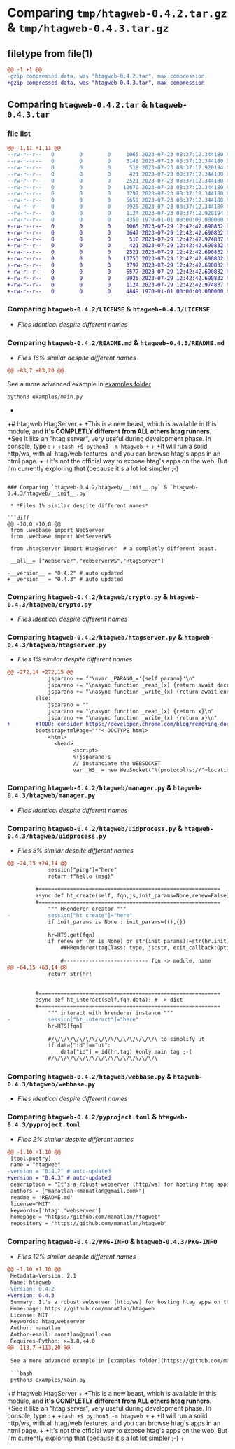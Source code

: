 # Comparing `tmp/htagweb-0.4.2.tar.gz` & `tmp/htagweb-0.4.3.tar.gz`

## filetype from file(1)

```diff
@@ -1 +1 @@
-gzip compressed data, was "htagweb-0.4.2.tar", max compression
+gzip compressed data, was "htagweb-0.4.3.tar", max compression
```

## Comparing `htagweb-0.4.2.tar` & `htagweb-0.4.3.tar`

### file list

```diff
@@ -1,11 +1,11 @@
--rw-r--r--   0        0        0     1065 2023-07-23 08:37:12.344180 htagweb-0.4.2/LICENSE
--rw-r--r--   0        0        0     3148 2023-07-23 08:37:12.344180 htagweb-0.4.2/README.md
--rw-r--r--   0        0        0      518 2023-07-23 08:37:12.920194 htagweb-0.4.2/htagweb/__init__.py
--rw-r--r--   0        0        0      421 2023-07-23 08:37:12.344180 htagweb-0.4.2/htagweb/__main__.py
--rw-r--r--   0        0        0     2521 2023-07-23 08:37:12.344180 htagweb-0.4.2/htagweb/crypto.py
--rw-r--r--   0        0        0    10670 2023-07-23 08:37:12.344180 htagweb-0.4.2/htagweb/htagserver.py
--rw-r--r--   0        0        0     3797 2023-07-23 08:37:12.344180 htagweb-0.4.2/htagweb/manager.py
--rw-r--r--   0        0        0     5659 2023-07-23 08:37:12.344180 htagweb-0.4.2/htagweb/uidprocess.py
--rw-r--r--   0        0        0     9925 2023-07-23 08:37:12.344180 htagweb-0.4.2/htagweb/webbase.py
--rw-r--r--   0        0        0     1124 2023-07-23 08:37:12.920194 htagweb-0.4.2/pyproject.toml
--rw-r--r--   0        0        0     4350 1970-01-01 00:00:00.000000 htagweb-0.4.2/PKG-INFO
+-rw-r--r--   0        0        0     1065 2023-07-29 12:42:42.690832 htagweb-0.4.3/LICENSE
+-rw-r--r--   0        0        0     3647 2023-07-29 12:42:42.690832 htagweb-0.4.3/README.md
+-rw-r--r--   0        0        0      518 2023-07-29 12:42:42.974837 htagweb-0.4.3/htagweb/__init__.py
+-rw-r--r--   0        0        0      421 2023-07-29 12:42:42.690832 htagweb-0.4.3/htagweb/__main__.py
+-rw-r--r--   0        0        0     2521 2023-07-29 12:42:42.690832 htagweb-0.4.3/htagweb/crypto.py
+-rw-r--r--   0        0        0    10753 2023-07-29 12:42:42.690832 htagweb-0.4.3/htagweb/htagserver.py
+-rw-r--r--   0        0        0     3797 2023-07-29 12:42:42.690832 htagweb-0.4.3/htagweb/manager.py
+-rw-r--r--   0        0        0     5577 2023-07-29 12:42:42.690832 htagweb-0.4.3/htagweb/uidprocess.py
+-rw-r--r--   0        0        0     9925 2023-07-29 12:42:42.690832 htagweb-0.4.3/htagweb/webbase.py
+-rw-r--r--   0        0        0     1124 2023-07-29 12:42:42.974837 htagweb-0.4.3/pyproject.toml
+-rw-r--r--   0        0        0     4849 1970-01-01 00:00:00.000000 htagweb-0.4.3/PKG-INFO
```

### Comparing `htagweb-0.4.2/LICENSE` & `htagweb-0.4.3/LICENSE`

 * *Files identical despite different names*

### Comparing `htagweb-0.4.2/README.md` & `htagweb-0.4.3/README.md`

 * *Files 16% similar despite different names*

```diff
@@ -83,7 +83,20 @@
 ```
 
 See a more advanced example in [examples folder](https://github.com/manatlan/htagweb/tree/master/examples)
 
 ```bash
 python3 examples/main.py
 ```
+
+# htagweb.HtagServer
+
+This is a new beast, which is available in this module, and __it's COMPLETLY different from ALL others htag runners__.
+See it like an "htag server", very useful during development phase. In console, type :
+
+```bash
+$ python3 -m htagweb
+```
+
+It will run a solid http/ws, with all htag/web features, and you can browse htag's apps in an html page.
+
+It's not the official way to expose htag's apps on the web. But I'm currently exploring that (because it's a lot lot simpler ;-)
```

### Comparing `htagweb-0.4.2/htagweb/__init__.py` & `htagweb-0.4.3/htagweb/__init__.py`

 * *Files 1% similar despite different names*

```diff
@@ -10,8 +10,8 @@
 from .webbase import WebServer
 from .webbase import WebServerWS
 
 from .htagserver import HtagServer  # a completly different beast.
 
 __all__= ["WebServer","WebServerWS","HtagServer"]
 
-__version__ = "0.4.2" # auto updated
+__version__ = "0.4.3" # auto updated
```

### Comparing `htagweb-0.4.2/htagweb/crypto.py` & `htagweb-0.4.3/htagweb/crypto.py`

 * *Files identical despite different names*

### Comparing `htagweb-0.4.2/htagweb/htagserver.py` & `htagweb-0.4.3/htagweb/htagserver.py`

 * *Files 1% similar despite different names*

```diff
@@ -272,14 +272,15 @@
             jsparano += f"\nvar _PARANO_='{self.parano}'\n"
             jsparano += "\nasync function _read_(x) {return await decrypt(x,_PARANO_)}\n"
             jsparano += "\nasync function _write_(x) {return await encrypt(x,_PARANO_)}\n"
         else:
             jsparano = ""
             jsparano += "\nasync function _read_(x) {return x}\n"
             jsparano += "\nasync function _write_(x) {return x}\n"
+        #TODO: consider https://developer.chrome.com/blog/removing-document-write/
         bootstrapHtmlPage="""<!DOCTYPE html>
             <html>
               <head>
                     <script>
                     %(jsparano)s
                     // instanciate the WEBSOCKET
                     var _WS_ = new WebSocket("%(protocol)s://"+location.host+"/_WS_/%(path)s"+location.search);
```

### Comparing `htagweb-0.4.2/htagweb/manager.py` & `htagweb-0.4.3/htagweb/manager.py`

 * *Files identical despite different names*

### Comparing `htagweb-0.4.2/htagweb/uidprocess.py` & `htagweb-0.4.3/htagweb/uidprocess.py`

 * *Files 5% similar despite different names*

```diff
@@ -24,15 +24,14 @@
             session["ping"]="here"
             return f"hello {msg}"
 
         #==========================================================
         async def ht_create(self, fqn,js,init_params=None,renew=False):        # -> str
         #==========================================================
             """ HRenderer creator """
-            session["ht_create"]="here"
             if init_params is None : init_params=((),{})
 
             hr=HTS.get(fqn)
             if renew or (hr is None) or str(init_params)!=str(hr.init):
                 ##HRenderer(tagClass: type, js:str, exit_callback:Optional[Callable]=None, init= ((),{}), fullerror=False, statics=[], session=None ):
 
                 #--------------------------- fqn -> module, name
@@ -64,15 +63,14 @@
             return str(hr)
 
 
         #==========================================================
         async def ht_interact(self,fqn,data): # -> dict
         #==========================================================
             """ interact with hrenderer instance """
-            session["ht_interact"]="here"
             hr=HTS[fqn]
 
             #/\/\/\/\/\/\/\/\/\/\/\/\/\/\/\/\/\ to simplify ut
             if data["id"]=="ut":
                 data["id"] = id(hr.tag) #only main tag ;-(
             #/\/\/\/\/\/\/\/\/\/\/\/\/\/\/\/\/\
```

### Comparing `htagweb-0.4.2/htagweb/webbase.py` & `htagweb-0.4.3/htagweb/webbase.py`

 * *Files identical despite different names*

### Comparing `htagweb-0.4.2/pyproject.toml` & `htagweb-0.4.3/pyproject.toml`

 * *Files 2% similar despite different names*

```diff
@@ -1,10 +1,10 @@
 [tool.poetry]
 name = "htagweb"
-version = "0.4.2" # auto-updated
+version = "0.4.3" # auto-updated
 description = "It's a robust webserver (http/ws) for hosting htag apps on the web (a process by user)"
 authors = ["manatlan <manatlan@gmail.com>"]
 readme = 'README.md'
 license="MIT"
 keywords=['htag','webserver']
 homepage = "https://github.com/manatlan/htagweb"
 repository = "https://github.com/manatlan/htagweb"
```

### Comparing `htagweb-0.4.2/PKG-INFO` & `htagweb-0.4.3/PKG-INFO`

 * *Files 12% similar despite different names*

```diff
@@ -1,10 +1,10 @@
 Metadata-Version: 2.1
 Name: htagweb
-Version: 0.4.2
+Version: 0.4.3
 Summary: It's a robust webserver (http/ws) for hosting htag apps on the web (a process by user)
 Home-page: https://github.com/manatlan/htagweb
 License: MIT
 Keywords: htag,webserver
 Author: manatlan
 Author-email: manatlan@gmail.com
 Requires-Python: >=3.8,<4.0
@@ -113,7 +113,20 @@
 
 See a more advanced example in [examples folder](https://github.com/manatlan/htagweb/tree/master/examples)
 
 ```bash
 python3 examples/main.py
 ```
 
+# htagweb.HtagServer
+
+This is a new beast, which is available in this module, and __it's COMPLETLY different from ALL others htag runners__.
+See it like an "htag server", very useful during development phase. In console, type :
+
+```bash
+$ python3 -m htagweb
+```
+
+It will run a solid http/ws, with all htag/web features, and you can browse htag's apps in an html page.
+
+It's not the official way to expose htag's apps on the web. But I'm currently exploring that (because it's a lot lot simpler ;-)
+
```

